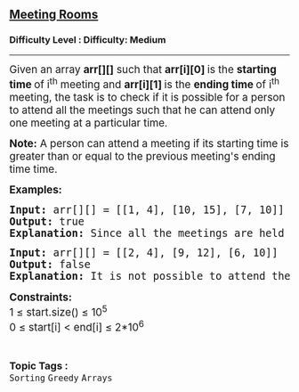 <h2><a href="https://www.geeksforgeeks.org/problems/attend-all-meetings/1">Meeting Rooms</a></h2><h3>Difficulty Level : Difficulty: Medium</h3><hr><div class="problems_problem_content__Xm_eO"><p><span style="font-size: 14pt;"><span style="box-sizing: border-box; margin: 0px; padding: 0px; border: 0px; vertical-align: baseline;">Given an array&nbsp;</span><strong style="box-sizing: border-box; margin: 0px; padding: 0px; border: 0px; vertical-align: baseline;">arr[][]</strong><span style="box-sizing: border-box; margin: 0px; padding: 0px; border: 0px; vertical-align: baseline;">&nbsp;such that&nbsp;</span><strong style="box-sizing: border-box; margin: 0px; padding: 0px; border: 0px; vertical-align: baseline;">arr[i][0]&nbsp;</strong><span style="box-sizing: border-box; margin: 0px; padding: 0px; border: 0px; vertical-align: baseline;">is the&nbsp;</span><strong style="box-sizing: border-box; margin: 0px; padding: 0px; border: 0px; vertical-align: baseline;">starting time&nbsp;</strong><span style="box-sizing: border-box; margin: 0px; padding: 0px; border: 0px; vertical-align: baseline;">of i<sup>th</sup> meeting and </span><strong style="box-sizing: border-box; margin: 0px; padding: 0px; border: 0px; vertical-align: baseline;">arr[i][1]&nbsp;</strong><span style="box-sizing: border-box; margin: 0px; padding: 0px; border: 0px; vertical-align: baseline;">is the&nbsp;</span><strong style="box-sizing: border-box; margin: 0px; padding: 0px; border: 0px; vertical-align: baseline;">ending time&nbsp;</strong><span style="box-sizing: border-box; margin: 0px; padding: 0px; border: 0px; vertical-align: baseline;">of i<sup>th</sup> meeting, the task is to check if it is possible for a person to attend all the meetings such that he can attend only one meeting at a particular time.</span></span></p>
<p><span style="font-size: 14pt;"><strong style="box-sizing: border-box; margin: 0px; padding: 0px; border: 0px; vertical-align: baseline;">Note:</strong><span style="box-sizing: border-box; margin: 0px; padding: 0px; border: 0px; vertical-align: baseline;"> A person can attend a meeting if its starting time is greater than or equal to the previous meeting's ending time time.</span></span></p>
<p><span style="font-size: 14pt;"><strong>Examples:</strong></span></p>
<pre><span style="font-size: 14pt;"><strong>Input: </strong>arr[][] = [[1, 4], [10, 15], [7, 10]]<br><strong>Output:</strong> true<br><strong>Explanation: </strong>Since all the meetings are held at different times, it is possible to attend all the meetings.</span></pre>
<pre><span style="font-size: 14pt;"><strong>Input: </strong>arr[][] = [[2, 4], [9, 12], [6, 10]]
<strong>Output:</strong> false
<strong>Explanation:</strong> It is not possible to attend the second and third meetings simultaneously.<br></span></pre>
<p style="font-family: -apple-system, BlinkMacSystemFont, 'Segoe UI', Roboto, Oxygen, Ubuntu, Cantarell, 'Open Sans', 'Helvetica Neue', sans-serif; font-size: medium; white-space: normal;"><span style="font-size: 14pt;"><strong>Constraints:</strong></span><br><span style="font-size: 14pt;">1 ≤ start.size() ≤ 10<sup>5</sup></span><br><span style="font-size: 14pt;">0 ≤ start[i] &lt; end[i] ≤ 2*10<sup>6</sup></span></p></div><br><p><span style=font-size:18px><strong>Topic Tags : </strong><br><code>Sorting</code>&nbsp;<code>Greedy</code>&nbsp;<code>Arrays</code>&nbsp;